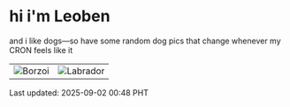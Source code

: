 # hi i'm Leoben

and i like dogs—so have some random dog pics that change whenever my CRON feels like it

|  |  |
|--------|----------|
| ![Borzoi](https://random-dog-vercel.vercel.app/api/random-borzoi?v=1756745323) | ![Labrador](https://random-dog-vercel.vercel.app/api/random-labrador?v=1756745323) |

Last updated: 2025-09-02 00:48 PHT
